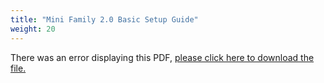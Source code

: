 ```yaml
---
title: "Mini Family 2.0 Basic Setup Guide"
weight: 20
---
```


<object data="https://truenas.com/docs/files/MiniFamily2.0.pdf" type="application/pdf" width="95%" height="1000">
There was an error displaying this PDF, <a href="https://truenas.com/docs/files/MiniFamily2.0.pdf">please click here to download the file.</a>
</object>
